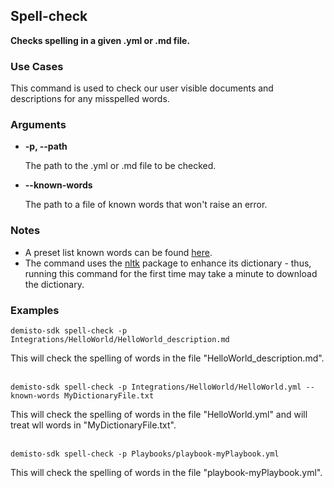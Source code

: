 ## Spell-check

**Checks spelling in a given .yml or .md file.**

### Use Cases
This command is used to check our user visible documents and descriptions for any misspelled words.

### Arguments
* **-p, --path**

  The path to the .yml or .md file to be checked.

* **--known-words**

  The path to a file of known words that won't raise an error.

### Notes
* A preset list known words can be found [here](https://github.com/demisto/demisto-sdk/tree/master/demisto_sdk/common/known_words.py).
* The command uses the [nltk](https://www.nltk.org/) package to enhance its dictionary - thus, running this command for the first time may take a minute to download the dictionary.

### Examples
```
demisto-sdk spell-check -p Integrations/HelloWorld/HelloWorld_description.md
```
This will check the spelling of words in the file "HelloWorld_description.md".
<br/><br/>
```
demisto-sdk spell-check -p Integrations/HelloWorld/HelloWorld.yml --known-words MyDictionaryFile.txt
```
This will check the spelling of words in the file "HelloWorld.yml" and will treat wll words in "MyDictionaryFile.txt".
<br/><br/>
```
demisto-sdk spell-check -p Playbooks/playbook-myPlaybook.yml
```
This will check the spelling of words in the file "playbook-myPlaybook.yml".
